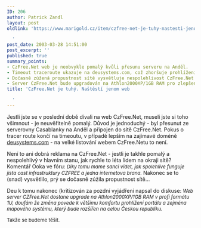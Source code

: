 ```yaml
---
ID: 206
author: Patrick Zandl
layout: post
oldlink: 'https://www.marigold.cz/item/czfree-net-je-tuhy-nastesti-jenom-web

  '
post_date: 2003-03-28 14:51:00
post_excerpt: ''
published: true
summary_points:
- CzFree.Net web je neobvykle pomalý kvůli přesunu serveru na Anděl.
- Timeout traceroute ukazuje na deusystems.com, což zhoršuje prohlížení webu.
- Dočasně zúžená propustnost sítě vysvětluje nespolehlivost CzFree.Net infrastruktury.
- Server CzFree.Net bude upgradován na Athlon2000XP/1GB RAM pro zlepšení komfortu.
title: 'CzFree.Net je tuhý. Naštěstí jenom web

  '
---
```


<p>
Jestli jste se v poslední době dívali na web CzFree.Net, museli jste si toho všimnout - je neuvěřitelně pomalý. Důvod je jednoduchý - byl přesunut ze serverovny Casablanky na Anděl a připojen do sítě CzFree.Net. Pokus o tracer route končí na timeoutu, v případě lepším na zajímavé doméně <A href="http://www.deusystems.com/" target=_blank>deusystems.com</A> - na velké listování webem CzFree.Netu to není. </p>

<p>
Není to ani dobrá reklama na CzFree.Net - jestli je takhle pomalý a nespolehlivý v hlavním stanu, jak rychle to léta lidem na okraji sítě? Komentář Ooka ve fóru: <FONT size=2><EM>Diky tomu mame sanci videt, jak spolehlive funguje jista cast infrastruktury CZFREE a jedna internetova brana.</EM> </FONT>Nakonec se to (snad) vysvětlilo, prý se dočasně zúžila propustnost sítě...</p>

<p>
Deu k tomu nakonec (kritizován za pozdní vyjádření napsal do diskuse: <FONT size=2><EM>Web server CZFree.Net dostane upgrade na Athlon2000XP/1GB RAM v profi formátu 1U, doufám že změna povede k většímu komfortu prohlížení portálu a zejména mapového systému, který bude rozšířen na celou Českou republiku.</EM></FONT></p>

<p>
<FONT size=2>Takže se budeme těšit.</FONT></p>